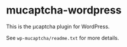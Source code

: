 # mucaptcha-wordpress

This is the μcaptcha plugin for WordPress.

See `wp-mucaptcha/readme.txt` for more details.
